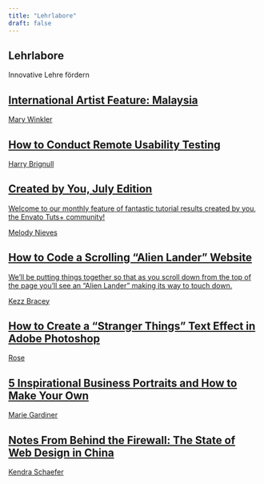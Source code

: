 ```yaml
---
title: "Lehrlabore"
draft: false
---
```


<section>
    <div class="section-title">
        <h2>Lehrlabore</h2>
        <p>Innovative Lehre fördern</p>
    </div>
    </section>


<div class="card-projects-grid">
  <div class="card-projects card-projects-highlight-vertical">
    <a href="https://design.tutsplus.com/articles/international-artist-feature-malaysia--cms-26852" class="card-projects">
      <div class="thumb" style="background-image: url(https://s3-us-west-2.amazonaws.com/s.cdpn.io/210284/flex-1.jpg);"></div>
      <article>
        <h1>International Artist Feature: Malaysia</h1>
        <span>Mary Winkler</span>
      </article>
    </a>
  </div>
  <div>
    <a href="https://webdesign.tutsplus.com/articles/how-to-conduct-remote-usability-testing--cms-27045" class="card-projects">
      <div class="thumb" style="background-image: url(https://s3-us-west-2.amazonaws.com/s.cdpn.io/210284/users-2.png);"></div>
      <article>
        <h1>How to Conduct Remote Usability Testing</h1>
        <span>Harry Brignull</span>
      </article>
    </a>
  </div>
  <div>
    <a href="https://design.tutsplus.com/articles/envato-tuts-community-challenge-created-by-you-july-edition--cms-26724" class="card-projects">
      <div class="thumb" style="background-image: url(https://s3-us-west-2.amazonaws.com/s.cdpn.io/210284/flex-5.jpg);"></div>
      <article>
        <h1>Created by You, July Edition</h1>
        <p>Welcome to our monthly feature of fantastic tutorial results created by you, the Envato Tuts+ community! </p>
        <span>Melody Nieves</span>
      </article>
    </a>
  </div>
  <div>
    <a href="https://webdesign.tutsplus.com/tutorials/how-to-code-a-scrolling-alien-lander-website--cms-26826" class="card-projects card-projects-highlight-vertical">
      <div class="thumb" style="background-image: url(https://s3-us-west-2.amazonaws.com/s.cdpn.io/210284/landing.png);"></div>
      <article>
        <h1>How to Code a Scrolling “Alien Lander” Website</h1>
        <p>We’ll be putting things together so that as you scroll down from the top of the page you’ll see an “Alien Lander” making its way to touch down.</p>
        <span>Kezz Bracey</span>
      </article>
    </a>
  </div>
  <div>
    <a href="https://design.tutsplus.com/tutorials/stranger-things-inspired-text-effect--cms-27139" class="card-projects">
      <div class="thumb" style="background-image: url(https://s3-us-west-2.amazonaws.com/s.cdpn.io/210284/strange.jpg);"></div>
      <article>
        <h1>How to Create a “Stranger Things” Text Effect in Adobe Photoshop</h1>
        <span>Rose</span>
      </article>
    </a>
  </div>
  <div>
    <a href="https://photography.tutsplus.com/articles/5-inspirational-business-portraits-and-how-to-make-your-own--cms-27338" class="card-projects">
      <div class="thumb" style="background-image: url(https://s3-us-west-2.amazonaws.com/s.cdpn.io/210284/flor.jpg);"></div>
      <article>
        <h1>5 Inspirational Business Portraits and How to Make Your Own</h1>
        <span>Marie Gardiner</span>
      </article>
    </a>
  </div>
  <div>
    <a href="https://webdesign.tutsplus.com/articles/notes-from-behind-the-firewall-the-state-of-web-design-in-china--cms-22281" class="card-projects">
      <div class="thumb" style="background-image: url(https://s3-us-west-2.amazonaws.com/s.cdpn.io/210284/china.png);"></div>
      <article>
        <h1>Notes From Behind the Firewall: The State of Web Design in China</h1>
        <span>Kendra Schaefer</span>
      </article>
    </a>
  </div>
</div>